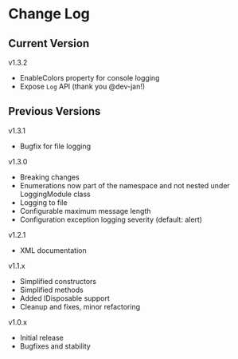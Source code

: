 # Change Log

## Current Version

v1.3.2

- EnableColors property for console logging
- Expose ```Log``` API (thank you @dev-jan!)

## Previous Versions

v1.3.1

- Bugfix for file logging

v1.3.0

- Breaking changes
- Enumerations now part of the namespace and not nested under LoggingModule class
- Logging to file
- Configurable maximum message length
- Configuration exception logging severity (default: alert)

v1.2.1

- XML documentation

v1.1.x

- Simplified constructors
- Simplified methods
- Added IDisposable support
- Cleanup and fixes, minor refactoring
 
v1.0.x

- Initial release
- Bugfixes and stability

